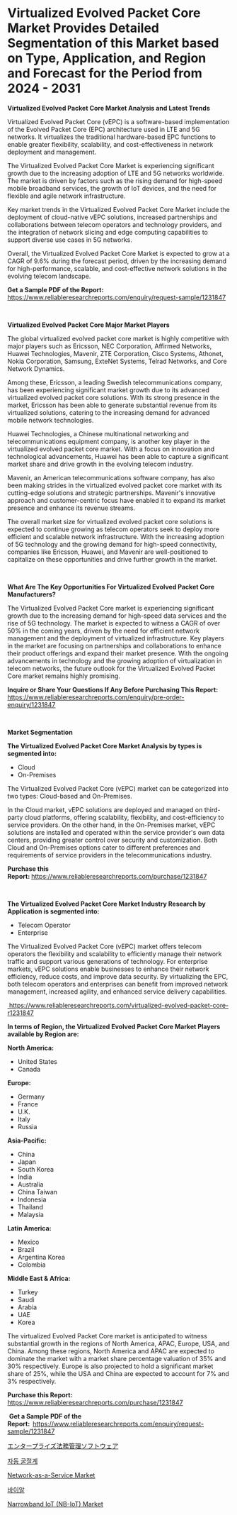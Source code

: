 <p><h1>Virtualized Evolved Packet Core Market Provides Detailed Segmentation of this Market based on Type, Application, and Region and Forecast for the Period from 2024 - 2031</h1></p><p><strong>Virtualized Evolved Packet Core Market Analysis and Latest Trends</strong></p>
<p><p>Virtualized Evolved Packet Core (vEPC) is a software-based implementation of the Evolved Packet Core (EPC) architecture used in LTE and 5G networks. It virtualizes the traditional hardware-based EPC functions to enable greater flexibility, scalability, and cost-effectiveness in network deployment and management.</p><p>The Virtualized Evolved Packet Core Market is experiencing significant growth due to the increasing adoption of LTE and 5G networks worldwide. The market is driven by factors such as the rising demand for high-speed mobile broadband services, the growth of IoT devices, and the need for flexible and agile network infrastructure.</p><p>Key market trends in the Virtualized Evolved Packet Core Market include the deployment of cloud-native vEPC solutions, increased partnerships and collaborations between telecom operators and technology providers, and the integration of network slicing and edge computing capabilities to support diverse use cases in 5G networks.</p><p>Overall, the Virtualized Evolved Packet Core Market is expected to grow at a CAGR of 9.6% during the forecast period, driven by the increasing demand for high-performance, scalable, and cost-effective network solutions in the evolving telecom landscape.</p></p>
<p><strong>Get a Sample PDF of the Report:&nbsp;</strong> <a href="https://www.reliableresearchreports.com/enquiry/request-sample/1231847">https://www.reliableresearchreports.com/enquiry/request-sample/1231847</a></p>
<p>&nbsp;</p>
<p><strong>Virtualized Evolved Packet Core Major Market Players</strong></p>
<p><p>The global virtualized evolved packet core market is highly competitive with major players such as Ericsson, NEC Corporation, Affirmed Networks, Huawei Technologies, Mavenir, ZTE Corporation, Cisco Systems, Athonet, Nokia Corporation, Samsung, ExteNet Systems, Telrad Networks, and Core Network Dynamics.</p><p>Among these, Ericsson, a leading Swedish telecommunications company, has been experiencing significant market growth due to its advanced virtualized evolved packet core solutions. With its strong presence in the market, Ericsson has been able to generate substantial revenue from its virtualized solutions, catering to the increasing demand for advanced mobile network technologies.</p><p>Huawei Technologies, a Chinese multinational networking and telecommunications equipment company, is another key player in the virtualized evolved packet core market. With a focus on innovation and technological advancements, Huawei has been able to capture a significant market share and drive growth in the evolving telecom industry.</p><p>Mavenir, an American telecommunications software company, has also been making strides in the virtualized evolved packet core market with its cutting-edge solutions and strategic partnerships. Mavenir's innovative approach and customer-centric focus have enabled it to expand its market presence and enhance its revenue streams.</p><p>The overall market size for virtualized evolved packet core solutions is expected to continue growing as telecom operators seek to deploy more efficient and scalable network infrastructure. With the increasing adoption of 5G technology and the growing demand for high-speed connectivity, companies like Ericsson, Huawei, and Mavenir are well-positioned to capitalize on these opportunities and drive further growth in the market.</p></p>
<p>&nbsp;</p>
<p><strong>What Are The Key Opportunities For Virtualized Evolved Packet Core Manufacturers?</strong></p>
<p><p>The Virtualized Evolved Packet Core market is experiencing significant growth due to the increasing demand for high-speed data services and the rise of 5G technology. The market is expected to witness a CAGR of over 50% in the coming years, driven by the need for efficient network management and the deployment of virtualized infrastructure. Key players in the market are focusing on partnerships and collaborations to enhance their product offerings and expand their market presence. With the ongoing advancements in technology and the growing adoption of virtualization in telecom networks, the future outlook for the Virtualized Evolved Packet Core market remains highly promising.</p></p>
<p><strong>Inquire or Share Your Questions If Any Before Purchasing This Report:</strong> <a href="https://www.reliableresearchreports.com/enquiry/pre-order-enquiry/1231847">https://www.reliableresearchreports.com/enquiry/pre-order-enquiry/1231847</a></p>
<p>&nbsp;</p>
<p><strong>Market Segmentation</strong></p>
<p><strong>The Virtualized Evolved Packet Core Market Analysis by types is segmented into:</strong></p>
<p><ul><li>Cloud</li><li>On-Premises</li></ul></p>
<p><p>The Virtualized Evolved Packet Core (vEPC) market can be categorized into two types: Cloud-based and On-Premises. </p><p>In the Cloud market, vEPC solutions are deployed and managed on third-party cloud platforms, offering scalability, flexibility, and cost-efficiency to service providers. On the other hand, in the On-Premises market, vEPC solutions are installed and operated within the service provider's own data centers, providing greater control over security and customization. Both Cloud and On-Premises options cater to different preferences and requirements of service providers in the telecommunications industry.</p></p>
<p><strong>Purchase this Report:&nbsp;</strong><a href="https://www.reliableresearchreports.com/purchase/1231847">https://www.reliableresearchreports.com/purchase/1231847</a></p>
<p>&nbsp;</p>
<p><strong>The Virtualized Evolved Packet Core Market Industry Research by Application is segmented into:</strong></p>
<p><ul><li>Telecom Operator</li><li>Enterprise</li></ul></p>
<p><p>The Virtualized Evolved Packet Core (vEPC) market offers telecom operators the flexibility and scalability to efficiently manage their network traffic and support various generations of technology. For enterprise markets, vEPC solutions enable businesses to enhance their network efficiency, reduce costs, and improve data security. By virtualizing the EPC, both telecom operators and enterprises can benefit from improved network management, increased agility, and enhanced service delivery capabilities.</p></p>
<p><a href="https://www.reliableresearchreports.com/virtualized-evolved-packet-core-r1231847">&nbsp;https://www.reliableresearchreports.com/virtualized-evolved-packet-core-r1231847</a></p>
<p><strong>In terms of Region, the Virtualized Evolved Packet Core Market Players available by Region are:</strong></p>
<p>
    <p> <strong> North America: </strong>
        <ul>
            <li>United States</li>
            <li>Canada</li>
        </ul>
        </p> 
    <p> <strong> Europe: </strong>
        <ul>
            <li>Germany</li>
            <li>France</li>
            <li>U.K.</li>
            <li>Italy</li>
            <li>Russia</li>
        </ul>
        </p> 
    <p> <strong> Asia-Pacific: </strong>
        <ul>
            <li>China</li>
            <li>Japan</li>
            <li>South Korea</li>
            <li>India</li>
            <li>Australia</li>
            <li>China Taiwan</li>
            <li>Indonesia</li>
            <li>Thailand</li>
            <li>Malaysia</li>
        </ul>
        </p> 
    <p> <strong> Latin America: </strong>
        <ul>
            <li>Mexico</li>
            <li>Brazil</li>
            <li>Argentina Korea</li>
            <li>Colombia</li>
        </ul>
        </p> 
    <p> <strong> Middle East & Africa: </strong>
        <ul>
            <li>Turkey</li>
            <li>Saudi</li>
            <li>Arabia</li>
            <li>UAE</li>
            <li>Korea</li>
        </ul>
    </p>
    </p>
<p><p>The virtualized Evolved Packet Core market is anticipated to witness substantial growth in the regions of North America, APAC, Europe, USA, and China. Among these regions, North America and APAC are expected to dominate the market with a market share percentage valuation of 35% and 30% respectively. Europe is also projected to hold a significant market share of 25%, while the USA and China are expected to account for 7% and 3% respectively.</p></p>
<p><strong>Purchase this Report: </strong><a href="https://www.reliableresearchreports.com/purchase/1231847">https://www.reliableresearchreports.com/purchase/1231847</a></p>
<p>&nbsp;<strong>Get a Sample PDF of the Report:&nbsp;&nbsp;</strong><a href="https://www.reliableresearchreports.com/enquiry/request-sample/1231847">https://www.reliableresearchreports.com/enquiry/request-sample/1231847</a></p>
<p><strong></strong></p>
<p><p><a href="https://medium.com/@johneahan44556754/%E3%82%A8%E3%83%B3%E3%82%BF%E3%83%BC%E3%83%97%E3%83%A9%E3%82%A4%E3%82%BA%E6%B3%95%E5%8B%99%E7%AE%A1%E7%90%86%E3%82%BD%E3%83%95%E3%83%88%E3%82%A6%E3%82%A7%E3%82%A2%E5%B8%82%E5%A0%B4%E3%81%AF-%E5%B8%82%E5%A0%B4%E3%82%B7%E3%82%A7%E3%82%A2-%E5%B8%82%E5%A0%B4%E5%8B%95%E5%90%91-%E5%B8%82%E5%A0%B4%E6%88%90%E9%95%B7%E3%81%AB%E9%96%A2%E3%81%99%E3%82%8B%E6%83%85%E5%A0%B1%E3%82%92%E6%8F%90%E4%BE%9B%E3%81%97%E3%81%BE%E3%81%99-105ed64e9a36">エンタープライズ法務管理ソフトウェア</a></p><p><a href="https://medium.com/@frankfurter67567/%EC%9E%90%EB%8F%99-%EA%B5%B4%EC%A0%88%EA%B3%84-%EC%8B%9C%EC%9E%A5-%EC%A1%B0%EC%82%AC-%EB%B3%B4%EA%B3%A0%EC%84%9C-%EA%B7%B8-%EC%97%AD%EC%82%AC-%EB%B0%8F-2024%EB%85%84%EB%B6%80%ED%84%B0-2031%EB%85%84%EA%B9%8C%EC%A7%80%EC%9D%98-%EC%98%88%EC%B8%A1-768aea9c0305">자동 굴절계</a></p><p><a href="https://github.com/redneck06/Market-Research-Report-List-2/blob/main/network-as-a-service-market.md">Network-as-a-Service Market</a></p><p><a href="https://github.com/Madalyell456456/Market-Research-Report-List-1/blob/main/866666418507.md">바이알</a></p><p><a href="https://github.com/nicoletavirag/Market-Research-Report-List-2/blob/main/narrowband-iot-nb-iot-market.md">Narrowband IoT (NB-IoT) Market</a></p></p>